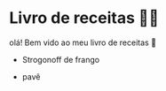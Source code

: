 # Livro de receitas :man_cook:

olá! Bem vido ao meu livro de receitas :baby_chick:

- Strogonoff de frango

- pavê

  ​